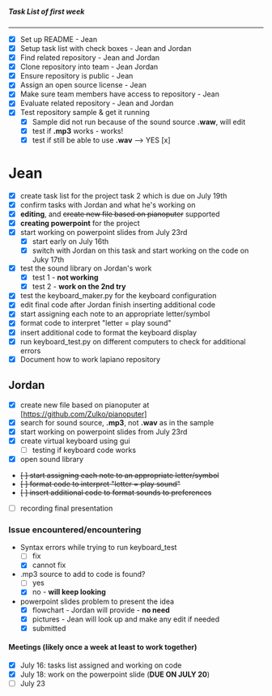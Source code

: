##### Task List of first week
___

- [x] Set up README - Jean
- [x] Setup task list with check boxes - Jean and Jordan 
- [x] Find related repository - Jean and Jordan
- [x] Clone repository into team - Jean Jordan
- [x] Ensure repository is public - Jean
- [x] Assign an open source license - Jean
- [x] Make sure team members have access to repository - Jean
- [x] Evaluate related repository - Jean and Jordan
- [x] Test repository sample & get it running
   - [x] Sample did not run because of the sound source **.waw**, will edit
   - [x] test if **.mp3** works - works!
   - [x] test if still be able to use **.wav** --> YES [x]

# Jean
- [x] create task list for the project task 2 which is due on July 19th
- [x] confirm tasks with Jordan and what he's working on
- [x] **editing**, and <del>create new file based on pianoputer</del> supported
- [x] **creating powerpoint** for the project
- [x] start working on powerpoint slides from July 23rd
    -[x] start early on July 16th
    - [x] switch with Jordan on this task and start working on the code on Juky 17th
- [x] test the sound library on Jordan's work
    -[x] test 1 - **not working**
    -[x] test 2 - **work on the 2nd try**
- [x] test the keyboard_maker.py for the keyboard configuration
- [x] edit final code after Jordan finish inserting additional code
- [x] start assigning each note to an appropriate letter/symbol
- [x] format code to interpret "letter = play sound"
- [x] insert additional code to format the keyboard display
- [x] run keyboard_test.py on different computers to check for additional errors
- [x] Document how to work lapiano repository 

## Jordan
- [x] create new file based on pianoputer at [https://github.com/Zulko/pianoputer]
- [x] search for sound source, **.mp3**, not **.wav** as in the sample
- [x] start working on powerpoint slides from July 23rd
- [x] create virtual keyboard using gui
    - [ ] testing if keyboard code works
- [x] open sound library 
- <del>[ ] start assigning each note to an appropriate letter/symbol</del>
- <del>[ ] format code to interpret "letter = play sound"</del>
- <del>[ ] insert additional code to format sounds to preferences</del>
- [ ] recording final presentation
### Issue encountered/encountering 
- Syntax errors while trying to run keyboard_test
    - [ ] fix 
    - [x] cannot fix
- .mp3 source to add to code is found?
    - [ ] yes
    - [x] no -  **will keep looking**
- powerpoint slides problem to present the idea
    - [x] flowchart - Jordan will provide - **no need**
    - [x] pictures - Jean will look up and make any edit if needed
    - [x] submitted 
#### Meetings (likely once a week at least to work together)
- [x] July 16: tasks list assigned and working on code
- [x] July 18: work on the powerpoint slide (**DUE ON JULY 20**)
- [ ] July 23
